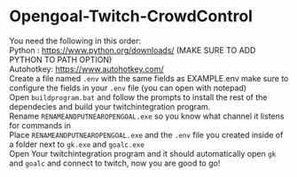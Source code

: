  # Opengoal-Twitch-CrowdControl  
You need the following in this order:  
Python : https://www.python.org/downloads/ (MAKE SURE TO ADD PYTHON TO PATH OPTION)   
Autohotkey: https://www.autohotkey.com/  
Create a file named `.env` with the same fields as EXAMPLE.env make sure to configure the fields in your `.env` file (you can open with notepad)  
Open `buildprogram.bat` and follow the prompts to install the rest of the dependecies and build your twitchintegration program.  
Rename `RENAMEANDPUTNEAROPENGOAL.exe` so you know what channel it listens for commands in  
Place `RENAMEANDPUTNEAROPENGOAL.exe` and the `.env` file you created inside of a folder next to `gk.exe` and `goalc.exe`  
Open Your twitchintegration program and it should automatically open `gk` and `goalc` and connect to twitch, now you are good to go!  
